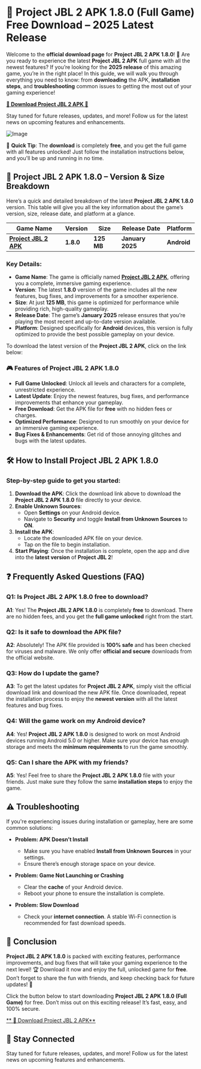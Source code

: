 # 🚀 Project JBL 2 APK 1.8.0 (Full Game) Free Download – 2025 Latest Release

Welcome to the **official download page** for **Project JBL 2 APK 1.8.0**! 🌟
Are you ready to experience the latest **Project JBL 2 APK** full game with all the newest features? If you’re looking for the **2025 release** of this amazing game, you’re in the right place! In this guide, we will walk you through everything you need to know: from **downloading** the APK, **installation steps**, and **troubleshooting** common issues to getting the most out of your gaming experience!

[**🔽 Download Project JBL 2 APK 🔽**](https://apkbros.com/project-jbl-2-apk/)

Stay tuned for future releases, updates, and more! Follow us for the latest news on upcoming features and enhancements.

![Image](https://github.com/user-attachments/assets/c1a76ade-1c38-4f35-a97a-bae007a95e82)

🚀 **Quick Tip**: The **download** is completely **free**, and you get the full game with all features unlocked! Just follow the installation instructions below, and you'll be up and running in no time. 

## 📅 **Project JBL 2 APK 1.8.0 – Version & Size Breakdown**

Here’s a quick and detailed breakdown of the latest **Project JBL 2 APK 1.8.0** version. This table will give you all the key information about the game’s version, size, release date, and platform at a glance.

| **Game Name**                                      | **Version**  | **Size**    | **Release Date** | **Platform** |
|----------------------------------------------------|--------------|-------------|------------------|--------------|
| [**Project JBL 2 APK**](https://apkbros.com/project-jbl-2-apk/) | **1.8.0**    | **125 MB**  | **January 2025** | **Android**  |

### **Key Details:**
- **Game Name**: The game is officially named **[Project JBL 2 APK](https://apkbros.com/project-jbl-2-apk/)**, offering you a complete, immersive gaming experience.
- **Version**: The latest **1.8.0** version of the game includes all the new features, bug fixes, and improvements for a smoother experience.
- **Size**: At just **125 MB**, this game is optimized for performance while providing rich, high-quality gameplay.
- **Release Date**: The game’s **January 2025** release ensures that you’re playing the most recent and up-to-date version available.
- **Platform**: Designed specifically for **Android** devices, this version is fully optimized to provide the best possible gameplay on your device.

To download the latest version of the **Project JBL 2 APK**, click on the link below:  
### 🎮 **Features of Project JBL 2 APK 1.8.0**

- **Full Game Unlocked**: Unlock all levels and characters for a complete, unrestricted experience. 
- **Latest Update**: Enjoy the newest features, bug fixes, and performance improvements that enhance your gameplay.
- **Free Download**: Get the APK file for **free** with no hidden fees or charges.
- **Optimized Performance**: Designed to run smoothly on your device for an immersive gaming experience.
- **Bug Fixes & Enhancements**: Get rid of those annoying glitches and bugs with the latest updates.

## 🛠️ **How to Install Project JBL 2 APK 1.8.0**

### Step-by-step guide to get you started:

1. **Download the APK**: Click the download link above to download the **Project JBL 2 APK 1.8.0** file directly to your device.
2. **Enable Unknown Sources**: 
    - Open **Settings** on your Android device.
    - Navigate to **Security** and toggle **Install from Unknown Sources** to **ON**.
3. **Install the APK**: 
    - Locate the downloaded APK file on your device.
    - Tap on the file to begin installation.
4. **Start Playing**: Once the installation is complete, open the app and dive into the **latest version** of **Project JBL 2**!

## ❓ **Frequently Asked Questions (FAQ)**

### Q1: **Is Project JBL 2 APK 1.8.0 free to download?**

**A1**: Yes! The **Project JBL 2 APK 1.8.0** is completely **free** to download. There are no hidden fees, and you get the **full game unlocked** right from the start.

### Q2: **Is it safe to download the APK file?**

**A2**: Absolutely! The APK file provided is **100% safe** and has been checked for viruses and malware. We only offer **official and secure** downloads from the official website.

### Q3: **How do I update the game?**

**A3**: To get the latest updates for **Project JBL 2 APK**, simply visit the official download link and download the new APK file. Once downloaded, repeat the installation process to enjoy the **newest version** with all the latest features and bug fixes.

### Q4: **Will the game work on my Android device?**

**A4**: Yes! **Project JBL 2 APK 1.8.0** is designed to work on most Android devices running Android 5.0 or higher. Make sure your device has enough storage and meets the **minimum requirements** to run the game smoothly.

### Q5: **Can I share the APK with my friends?**

**A5**: Yes! Feel free to share the **Project JBL 2 APK 1.8.0** file with your friends. Just make sure they follow the same **installation steps** to enjoy the game.

## ⚠️ **Troubleshooting**

If you're experiencing issues during installation or gameplay, here are some common solutions:

- **Problem: APK Doesn’t Install**
    - Make sure you have enabled **Install from Unknown Sources** in your settings.
    - Ensure there’s enough storage space on your device.
  
- **Problem: Game Not Launching or Crashing**
    - Clear the **cache** of your Android device.
    - Reboot your phone to ensure the installation is complete.
  
- **Problem: Slow Download**
    - Check your **internet connection**. A stable Wi-Fi connection is recommended for fast download speeds.

## 🔧 **Conclusion**

**Project JBL 2 APK 1.8.0** is packed with exciting features, performance improvements, and bug fixes that will take your gaming experience to the next level! 🏆 Download it now and enjoy the full, unlocked game for **free**. Don’t forget to share the fun with friends, and keep checking back for future updates! 🎉

Click the button below to start downloading **Project JBL 2 APK 1.8.0 (Full Game)** for free. Don’t miss out on this exciting release! It’s fast, easy, and 100% secure.

[** 🔽 Download Project JBL 2 APK**](https://apkbros.com/project-jbl-2-apk/)

## 📌 **Stay Connected**

Stay tuned for future releases, updates, and more! Follow us for the latest news on upcoming features and enhancements.
